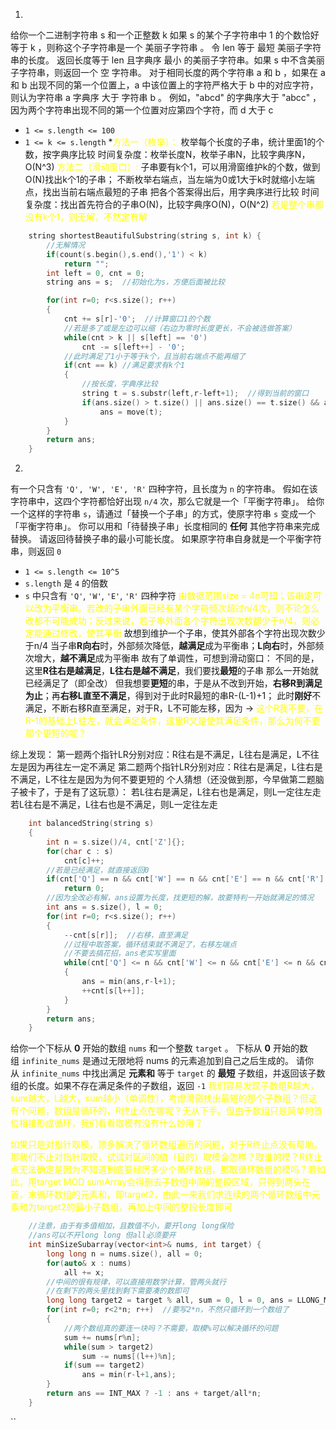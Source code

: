 1.
给你一个二进制字符串 s 和一个正整数 k 
如果 s 的某个子字符串中 1 的个数恰好等于 k ，则称这个子字符串是一个 美丽子字符串 。
令 len 等于 最短 美丽子字符串的长度。
返回长度等于 len 且字典序 最小 的美丽子字符串。如果 s 中不含美丽子字符串，则返回一个 空 字符串。
对于相同长度的两个字符串 a 和 b ，如果在 a 和 b 出现不同的第一个位置上，a 中该位置上的字符严格大于 b 中的对应字符，则认为字符串 a 字典序 大于 字符串 b 。
例如，"abcd" 的字典序大于 "abcc" ，因为两个字符串出现不同的第一个位置对应第四个字符，而 d 大于 c
- `1 <= s.length <= 100`
- `1 <= k <= s.length`
*<font color="yellow">方法一（枚举）：</font>
枚举每个长度的子串，统计里面1的个数，按字典序比较
时间复杂度：枚举长度N，枚举子串N，比较字典序N，O(N^3)
<font color="yellow">方法二（滑动窗口）:</font>
子串要有k个1，可以用滑窗维护k的个数，做到O(N)找出k个1的子串；
不断枚举右端点，当左端为0或1大于k时就缩小左端点，找出当前右端点最短的子串
把各个答案得出后，用字典序进行比较
时间复杂度：找出首先符合的子串O(N)，比较字典序O(N)，O(N^2)
<font color="yellow">若是整个串都没有k个1，则无解，不然定有解</font>
```c++
    string shortestBeautifulSubstring(string s, int k) {
        //无解情况
        if(count(s.begin(),s.end(),'1') < k)
            return "";
        int left = 0, cnt = 0;
        string ans = s;  //初始化为s，方便后面被比较

        for(int r=0; r<s.size(); r++)
        {
            cnt += s[r]-'0';  //计算窗口1的个数
            //若是多了或是左边可以缩（右边为零时长度更长，不会被选做答案）
            while(cnt > k || s[left] == '0')
                cnt -= s[left++] - '0';
            //此时满足了1小于等于k个，且当前右端点不能再缩了
            if(cnt == k) //满足要求有k个1
            {
                //按长度，字典序比较
                string t = s.substr(left,r-left+1);  //得到当前的窗口
                if(ans.size() > t.size() || ans.size() == t.size() && ans > t)
                    ans = move(t);
            }
        }
        return ans;
    }
```
2.
有一个只含有 `'Q', 'W', 'E', 'R'` 四种字符，且长度为 `n` 的字符串。
假如在该字符串中，这四个字符都恰好出现 `n/4` 次，那么它就是一个「平衡字符串」。
给你一个这样的字符串 `s`，请通过「替换一个子串」的方式，使原字符串 `s` 变成一个「平衡字符串」。
你可以用和「待替换子串」长度相同的 **任何** 其他字符串来完成替换。
请返回待替换子串的最小可能长度。
如果原字符串自身就是一个平衡字符串，则返回 `0`
- `1 <= s.length <= 10^5`
- `s.length` 是 `4` 的倍数
- `s` 中只含有 `'Q'`, `'W'`, `'E'`, `'R'` 四种字符
<font color="yellow">由数据范围size = 4n可知：该串定可以改为平衡串。若改的子串外面已经有某个字符频次超过n/4次，则不论怎么改都不可能成功；反过来说，若子串外面各个字符出现次数都少于n/4，则必定能通过修改，使其平衡</font>
故想到维护一个子串，使其外部各个字符出现次数少于n/4
当子串**R向右**时，外部频次降低，**越满足**成为平衡串；**L向右**时，外部频次增大，**越不满足**成为平衡串
故有了单调性，可想到滑动窗口：
不同的是，这里**R往右是越满足**，**L往右是越不满足**，我们要找**最短**的子串
那么一开始就已经满足了（即全改）
但我想要**更短**的串，于是从不改到开始，**右移R到满足为止**；再**右移L直至不满足**，得到对于此时R最短的串R-(L-1)+1；
此时**刚好**不满足，不断右移R直至满足，对于R，L不可能左移，因为 ->
<font color="yellow">这个R我不要，在R-1的基础上L往左，就会满足条件，这里R又是使其满足条件，那么为何不要那个更短的呢？</font>

综上发现：
第一题两个指针LR分别对应：R往右是不满足，L往右是满足，L不往左是因为再往左一定不满足
第二题两个指针LR分别对应：R往右是满足，L往右是不满足，L不往左是因为为何不要更短的
个人猜想（还没做到那，今早做第二题脑子被卡了，于是有了这玩意）：
若L往右是满足，L往右也是满足，则L一定往左走
若L往右是不满足，L往右也是不满足，则L一定往左走
```c++
    int balancedString(string s)
    {
        int n = s.size()/4, cnt['Z']{};
        for(char c : s)
            cnt[c]++;
        //若是已经满足，就直接返回0
        if(cnt['Q'] == n && cnt['W'] == n && cnt['E'] == n && cnt['R'] == n)
            return 0;
        //因为全改必有解，ans设置为长度，找更短的解，故要特判一开始就满足的情况
        int ans = s.size(), l = 0;
        for(int r=0; r<s.size(); r++)
        {
            --cnt[s[r]];  //右移，直至满足
            //过程中取答案，循环结束就不满足了，右移左端点
            //不要去搞花招，ans老实写里面
            while(cnt['Q'] <= n && cnt['W'] <= n && cnt['E'] <= n && cnt['R'] <= n)
            {
                ans = min(ans,r-l+1);
                ++cnt[s[l++]];
            }
        }
        return ans;
    }
```

给你一个下标从 **0** 开始的数组 `nums` 和一个整数 `target` 。
下标从 **0** 开始的数组 `infinite_nums` 是通过无限地将 nums 的元素追加到自己之后生成的。
请你从 `infinite_nums` 中找出满足 **元素和** 等于 `target` 的 **最短** 子数组，并返回该子数组的长度。如果不存在满足条件的子数组，返回 `-1`
<font color="yellow">我们容易发现子数组R越大，sum越大，L越大，sum越小（单调性），考虑滑窗找出最短的那个子数组？但这有个问题，数组是循环的，R终止点在哪呢？无从下手。但由于数组只是简单的首位相接形成循环，我们看看取模有没有什么妙用？</font>

<font color="yellow">如果只是对指针取模，顶多解决了循环数组遍历的问题，对于R终止点没有帮助。那我们不止对指针取模，试试对区间的值（目的）取模会怎样？取谁的模？R终止点无法确定是因为不知道到底要经历多少个循环数组，那取循环数组的模吗？若如此，用target MOD sumArray会得删去子数组中间的整段区域，只得到两头在首，末循环数组的元素和，即target2，由此一来我们求连续的两个循环数组中元素和为target2的最小子数组，再加上中间的整段长度即可</font>
```c++
    //注意，由于有多值相加，且数值不小，要开long long保险
    //ans可以不开long long 但all必须要开
    int minSizeSubarray(vector<int>& nums, int target) {
        long long n = nums.size(), all = 0;
        for(auto& x : nums)
            all += x;
        //中间的很有规律，可以直接用数学计算，管两头就行
        //在剩下的两头里找到剩下需要凑的数即可
        long long target2 = target % all, sum = 0, l = 0, ans = LLONG_MAX;
        for(int r=0; r<2*n; r++)  //要写2*n，不然只循环到一个数组了
        {
            //两个数组真的要连一块吗？不需要，取模%可以解决循环的问题
            sum += nums[r%n];
            while(sum > target2)
                sum -= nums[(l++)%n];
            if(sum == target2)
                ans = min(r-l+1,ans);
        }
        return ans == INT_MAX ? -1 : ans + target/all*n;
    }
```
``